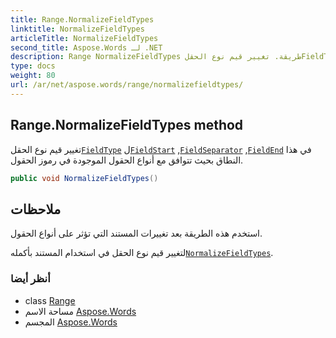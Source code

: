 ```yaml
---
title: Range.NormalizeFieldTypes
linktitle: NormalizeFieldTypes
articleTitle: NormalizeFieldTypes
second_title: Aspose.Words لـ .NET
description: Range NormalizeFieldTypes طريقة. تغيير قيم نوع الحقلFieldType لFieldStart FieldSeparator FieldEnd في هذا النطاق بحيث تتوافق مع أنواع الحقول الموجودة في رموز الحقول في C#.
type: docs
weight: 80
url: /ar/net/aspose.words/range/normalizefieldtypes/
---
```

## Range.NormalizeFieldTypes method

تغيير قيم نوع الحقل[`FieldType`](../../../aspose.words.fields/fieldchar/fieldtype/) ل[`FieldStart`](../../../aspose.words.fields/fieldstart/) ,[`FieldSeparator`](../../../aspose.words.fields/fieldseparator/) ,[`FieldEnd`](../../../aspose.words.fields/fieldend/) في هذا النطاق بحيث تتوافق مع أنواع الحقول الموجودة في رموز الحقول.

```csharp
public void NormalizeFieldTypes()
```

## ملاحظات

استخدم هذه الطريقة بعد تغييرات المستند التي تؤثر على أنواع الحقول.

لتغيير قيم نوع الحقل في استخدام المستند بأكمله[`NormalizeFieldTypes`](../../document/normalizefieldtypes/).

### أنظر أيضا

* class [Range](../)
* مساحة الاسم [Aspose.Words](../../../aspose.words/)
* المجسم [Aspose.Words](../../../)
